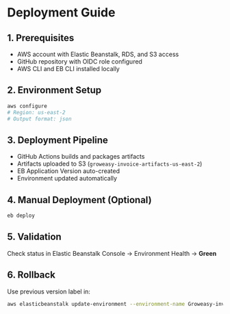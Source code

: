 # Deployment Guide

## 1. Prerequisites
- AWS account with Elastic Beanstalk, RDS, and S3 access
- GitHub repository with OIDC role configured
- AWS CLI and EB CLI installed locally

## 2. Environment Setup
```bash
aws configure
# Region: us-east-2
# Output format: json
```

## 3. Deployment Pipeline
- GitHub Actions builds and packages artifacts
- Artifacts uploaded to S3 (`groweasy-invoice-artifacts-us-east-2`)
- EB Application Version auto-created
- Environment updated automatically

## 4. Manual Deployment (Optional)
```bash
eb deploy
```

## 5. Validation
Check status in Elastic Beanstalk Console → Environment Health → **Green**

## 6. Rollback
Use previous version label in:
```bash
aws elasticbeanstalk update-environment --environment-name Groweasy-invoice-app-env --version-label <old-version>
```


